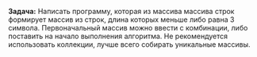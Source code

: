 **Задача:**  Написать программу, которая из массива массива строк формирует массив из строк, длина которых меньше либо равна 3 символа. Первоначальный массив можно ввести с
комбинации, либо поставить на начало выполнения алгоритма. Не рекомендуется использовать коллекции, лучше всего собирать уникальные массивы.
